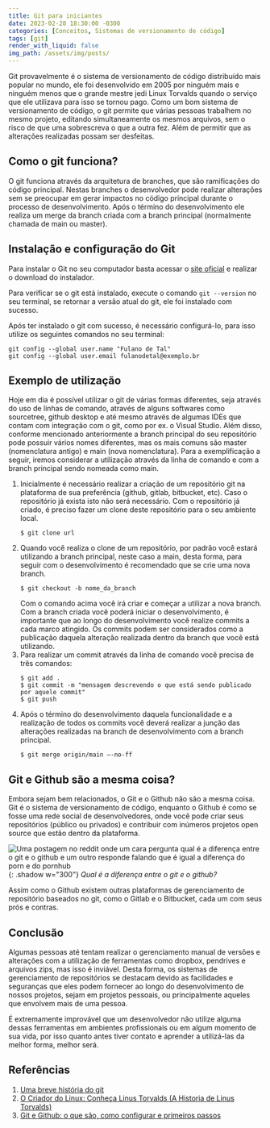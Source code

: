 ```yaml
---
title: Git para iniciantes
date: 2023-02-20 18:30:00 -0300
categories: [Conceitos, Sistemas de versionamento de código]
tags: [git]
render_with_liquid: false
img_path: /assets/img/posts/
---
```


Git provavelmente é o sistema de versionamento de código distribuído mais popular no mundo, ele foi desenvolvido em 2005 por ninguém mais e ninguém menos que o grande mestre jedi Linux Torvalds quando o serviço que ele utilizava para isso se tornou pago.
Como um bom sistema de versionamento de código, o git permite que várias pessoas trabalhem no mesmo projeto, editando simultaneamente os mesmos arquivos, sem o risco de que uma sobrescreva o que a outra fez. Além de permitir que as alterações realizadas possam ser desfeitas.

## Como o git funciona?
O git funciona através da arquitetura de branches, que são ramificações do código principal. Nestas branches o desenvolvedor pode realizar alterações sem se preocupar em gerar impactos no código principal durante o processo de desenvolvimento. Após o término do desenvolvimento ele realiza um merge da branch criada com a branch principal (normalmente chamada de main ou master).

## Instalação e configuração do Git

Para instalar o Git no seu computador basta acessar o [site oficial](https://git-scm.com/download/win) e realizar o download do instalador.

Para verificar se o git está instalado, execute o comando `git --version` no seu terminal, se retornar a versão atual do git, ele foi instalado com sucesso.

Após ter instalado o git com sucesso, é necessário configurá-lo, para isso utilize os seguintes comandos no seu terminal:

```console
git config --global user.name "Fulano de Tal"
git config --global user.email fulanodetal@exemplo.br
```

## Exemplo de utilização
Hoje em dia é possível utilizar o git de várias formas diferentes, seja através do uso de linhas de comando, através de alguns softwares como sourcetree, github desktop e até mesmo através de algumas IDEs que contam com integração com o git, como por ex. o Visual Studio.
Além disso, conforme mencionado anteriormente a branch principal do seu repositório pode possuir vários nomes diferentes, mas os mais comuns são master (nomenclatura antigo) e main (nova nomenclatura). Para a exemplificação a seguir, iremos considerar a utilização através da linha de comando e com a branch principal sendo nomeada como main.

1. Inicialmente é necessário realizar a criação de um repositório git na plataforma de sua preferência (github, gitlab, bitbucket, etc). Caso o repositório já exista isto não será necessário.
    Com o repositório já criado, é preciso fazer um clone deste repositório para o seu ambiente local.
    ```console
    $ git clone url
    ```
2. Quando você realiza o clone de um repositório, por padrão você estará utilizando a branch principal, neste caso a main, desta forma, para seguir com o desenvolvimento é recomendado que se crie uma nova branch.
    ```console
    $ git checkout -b nome_da_branch
    ```
    Com o comando acima você irá criar e começar a utilizar a nova branch.
    Com a branch criada você poderá iniciar o desenvolvimento, é importante que ao longo do desenvolvimento você realize commits a cada marco atingido. Os commits podem ser considerados como a publicação daquela alteração realizada dentro da branch que você está utilizando.
3. Para realizar um commit através da linha de comando você precisa de três comandos:
    ```console
    $ git add .
    $ git commit -m "mensagem descrevendo o que está sendo publicado por aquele commit"
    $ git push
    ```
4. Após o término do desenvolvimento daquela funcionalidade e a realização de todos os commits você deverá realizar a junção das alterações realizadas na branch de desenvolvimento com a branch principal.
    ```console
    $ git merge origin/main –-no-ff
    ```

## Git e Github são a mesma coisa?

Embora sejam bem relacionados, o Git e o Github não são a mesma coisa. Git é o sistema de versionamento de código, enquanto o Github é como se fosse uma rede social de desenvolvedores, onde você pode criar seus repositórios (público ou privados) e contribuir com inúmeros projetos open source que estão dentro da plataforma.

![Uma postagem no reddit onde um cara pergunta qual é a diferença entre o git e o github e um outro responde falando que é igual a diferença do porn e do pornhub](difference_between_git_and_github.jpg){: .shadow  w="300"}
_Qual é a diferença entre o git e o github?_

Assim como o Github existem outras plataformas de gerenciamento de repositório baseados no git, como o Gitlab e o Bitbucket, cada um com seus prós e contras.

## Conclusão
Algumas pessoas até tentam realizar o gerenciamento manual de versões e alterações com a utilização de ferramentas como dropbox, pendrives e arquivos zips, mas isso é inviável. Desta forma, os sistemas de gerenciamento de repositórios se destacam devido as facilidades e seguranças que eles podem fornecer ao longo do desenvolvimento de nossos projetos, sejam em projetos pessoais, ou principalmente aqueles que envolvem mais de uma pessoa.

É extremamente improvável que um desenvolvedor não utilize alguma dessas ferramentas em ambientes profissionais ou em algum momento de sua vida, por isso quanto antes tiver contato e aprender a utilizá-las da melhor forma, melhor será.

## Referências

1. [Uma breve história do git](https://git-scm.com/book/pt-br/v2/Come%C3%A7ando-Uma-Breve-Hist%C3%B3ria-do-Git)
2. [O Criador do Linux: Conheça Linus Torvalds (A Historia de Linus Torvalds)](https://ilustradev.com.br/o-criador-do-linux-conheca-linus-torvalds/)
3. [Git e Github: o que são, como configurar e primeiros passos](https://www.alura.com.br/artigos/o-que-e-git-github)
